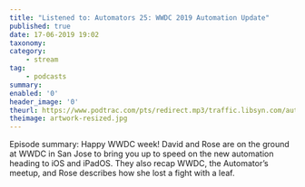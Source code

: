 ```yaml
---
title: "Listened to: Automators 25: WWDC 2019 Automation Update"
published: true
date: 17-06-2019 19:02
taxonomy:
category:
	- stream
tag:
	- podcasts
summary:
enabled: '0'
header_image: '0'
theurl: https://www.podtrac.com/pts/redirect.mp3/traffic.libsyn.com/automatorsrelay/automators025.mp3
theimage: artwork-resized.jpg
--- 
```

Episode summary: Happy WWDC week! David and Rose are on the ground at WWDC in San Jose to bring you up to speed on the new automation heading to iOS and iPadOS. They also recap WWDC, the Automator’s meetup, and Rose describes how she lost a fight with a leaf.
